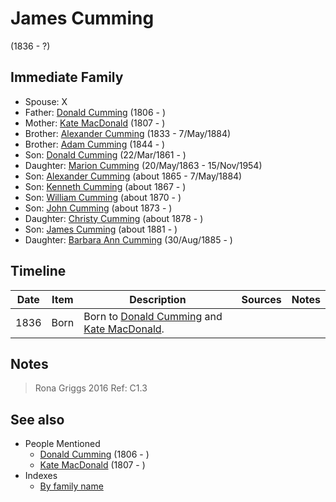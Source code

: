 ﻿---
layout: person
subject_key: i66384942
permalink: /people/i66384942
---

# James Cumming
(1836 - ?)

## Immediate Family

* Spouse: X
* Father: [Donald Cumming](./@i45726416@-donald-cumming-b1806-d.md) (1806 - )
* Mother: [Kate MacDonald](./@i28255030@-kate-macdonald-b1807-d.md) (1807 - )
* Brother: [Alexander Cumming](./@i7028096@-alexander-cumming-b1833-d1884-5-7.md) (1833 - 7/May/1884)
* Brother: [Adam Cumming](./@i55409960@-adam-cumming-b1844-d.md) (1844 - )
* Son: [Donald Cumming](./@i20465544@-donald-cumming-b1861-3-22-d.md) (22/Mar/1861 - )
* Daughter: [Marion Cumming](./@i59851647@-marion-cumming-b1863-5-20-d1954-11-15.md) (20/May/1863 - 15/Nov/1954)
* Son: [Alexander Cumming](./@i7306221@-alexander-cumming-b1865-d1884-5-7.md) (about 1865 - 7/May/1884)
* Son: [Kenneth Cumming](./@i14447152@-kenneth-cumming-b1867-d.md) (about 1867 - )
* Son: [William Cumming](./@i10016098@-william-cumming-b1870-d.md) (about 1870 - )
* Son: [John Cumming](./@i87723702@-john-cumming-b1873-d.md) (about 1873 - )
* Daughter: [Christy Cumming](./@i94377968@-christy-cumming-b1878-d.md) (about 1878 - )
* Son: [James Cumming](./@i64418166@-james-cumming-b1881-d.md) (about 1881 - )
* Daughter: [Barbara Ann Cumming](./@i57039529@-barbara-ann-cumming-b1885-8-30-d.md) (30/Aug/1885 - )

## Timeline

Date | Item | Description | Sources | Notes
---|---|---|---|---
1836 | Born | Born to [Donald Cumming](./@i45726416@-donald-cumming-b1806-d.md) and [Kate MacDonald](./@i28255030@-kate-macdonald-b1807-d.md). |  | 

## Notes

> Rona Griggs 2016 Ref: C1.3
>



## See also

- People Mentioned
  - [Donald Cumming](./@i45726416@-donald-cumming-b1806-d.md) (1806 - )
  - [Kate MacDonald](./@i28255030@-kate-macdonald-b1807-d.md) (1807 - )
- Indexes
  - [By family name](../index-by-family-name.md)
